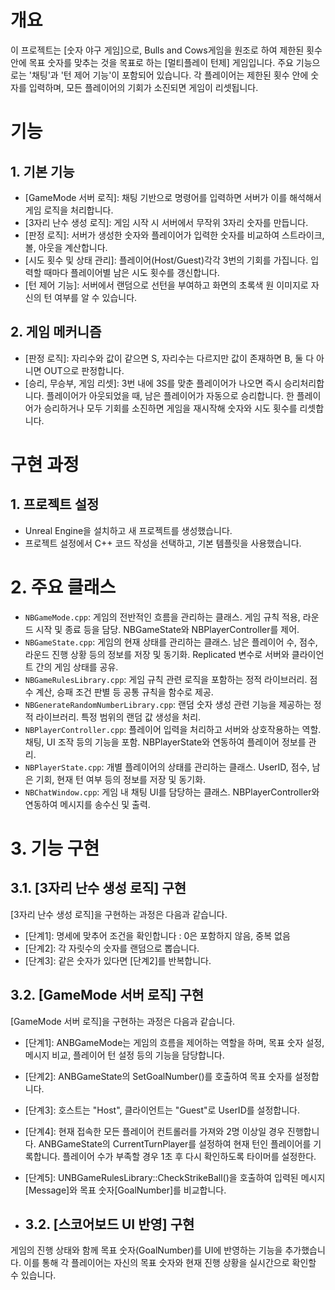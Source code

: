 # 개요
이 프로젝트는 [숫자 야구 게임]으로, Bulls and Cows게임을 원조로 하여 제한된 횟수 안에 목표 숫자를 맞추는 것을 목표로 하는 [멀티플레이 턴제] 게임입니다. 주요 기능으로는 '채팅'과 '턴 제어 기능'이 포함되어 있습니다. 각 플레이어는 제한된 횟수 안에 숫자를 입력하며, 모든 플레이어의 기회가 소진되면 게임이 리셋됩니다.

# 기능
## 1. 기본 기능
- [GameMode 서버 로직]: 채팅 기반으로 명령어를 입력하면 서버가 이를 해석해서 게임 로직을 처리합니다.
- [3자리 난수 생성 로직]: 게임 시작 시 서버에서 무작위 3자리 숫자를 만듭니다. 
- [판정 로직]: 서버가 생성한 숫자와 플레이어가 입력한 숫자를 비교하여 스트라이크, 볼, 아웃을 계산합니다. 
- [시도 횟수 및 상태 관리]: 플레이어(Host/Guest)각각 3번의 기회를 가집니다. 입력할 때마다 플레이어별 남은 시도 횟수를 갱신합니다.
- [턴 제어 기능]: 서버에서 랜덤으로 선턴을 부여하고 화면의 초록색 원 이미지로 자신의 턴 여부를 알 수 있습니다. 

## 2. 게임 메커니즘
- [판정 로직]: 자리수와 값이 같으면 S, 자리수는 다르지만 값이 존재하면 B, 둘 다 아니면 OUT으로 판정합니다.
- [승리, 무승부, 게임 리셋]: 3번 내에 3S를 맞춘 플레이어가 나오면 즉시 승리처리합니다. 플레이어가 아웃되었을 때, 남은 플레이어가 자동으로 승리합니다. 한 플레이어가 승리하거나 모두 기회를 소진하면 게임을 재시작해 숫자와 시도 횟수를 리셋합니다.


# 구현 과정
## 1. 프로젝트 설정
- Unreal Engine을 설치하고 새 프로젝트를 생성했습니다.
- 프로젝트 설정에서 C++ 코드 작성을 선택하고, 기본 템플릿을 사용했습니다.

# 2. 주요 클래스
- `NBGameMode.cpp`: 게임의 전반적인 흐름을 관리하는 클래스. 게임 규칙 적용, 라운드 시작 및 종료 등을 담당. NBGameState와 NBPlayerController를 제어.
- `NBGameState.cpp`: 게임의 현재 상태를 관리하는 클래스. 남은 플레이어 수, 점수, 라운드 진행 상황 등의 정보를 저장 및 동기화. Replicated 변수로 서버와 클라이언트 간의 게임 상태를 공유.
- `NBGameRulesLibrary.cpp`: 게임 규칙 관련 로직을 포함하는 정적 라이브러리. 점수 계산, 승패 조건 판별 등 공통 규칙을 함수로 제공. 
- `NBGenerateRandomNumberLibrary.cpp`: 랜덤 숫자 생성 관련 기능을 제공하는 정적 라이브러리. 특정 범위의 랜덤 값 생성을 처리.
- `NBPlayerController.cpp`: 플레이어 입력을 처리하고 서버와 상호작용하는 역할. 채팅, UI 조작 등의 기능을 포함. NBPlayerState와 연동하여 플레이어 정보를 관리.
- `NBPlayerState.cpp`: 개별 플레이어의 상태를 관리하는 클래스. UserID, 점수, 남은 기회, 현재 턴 여부 등의 정보를 저장 및 동기화.
- `NBChatWindow.cpp`: 게임 내 채팅 UI를 담당하는 클래스. NBPlayerController와 연동하여 메시지를 송수신 및 출력.

# 3. 기능 구현

## 3.1. [3자리 난수 생성 로직] 구현
[3자리 난수 생성 로직]을 구현하는 과정은 다음과 같습니다.
- [단계1]: 명세에 맞추어 조건을 확인합니다 : 0은 포함하지 않음, 중복 없음
- [단계2]: 각 자릿수의 숫자를 랜덤으로 뽑습니다.
- [단계3]: 같은 숫자가 있다면 [단계2]를 반복합니다.

## 3.2. [GameMode 서버 로직] 구현
[GameMode 서버 로직]을 구현하는 과정은 다음과 같습니다.
- [단계1]: ANBGameMode는 게임의 흐름을 제어하는 역할을 하며, 목표 숫자 설정, 메시지 비교, 플레이어 턴 설정 등의 기능을 담당합니다.
- [단계2]: ANBGameState의 SetGoalNumber()를 호출하여 목표 숫자를 설정합니다.
- [단계3]: 호스트는 "Host", 클라이언트는 "Guest"로 UserID를 설정합니다.
- [단계4]: 현재 접속한 모든 플레이어 컨트롤러를 가져와 2명 이상일 경우 진행합니다. ANBGameState의 CurrentTurnPlayer를 설정하여 현재 턴인 플레이어를 기록합니다. 플레이어 수가 부족할 경우 1초 후 다시 확인하도록 타이머를 설정한다.
- [단계5]: UNBGameRulesLibrary::CheckStrikeBall()을 호출하여 입력된 메시지[Message]와 목표 숫자[GoalNumber]를 비교합니다.

- ## 3.2. [스코어보드 UI 반영] 구현
게임의 진행 상태와 함께 목표 숫자(GoalNumber)를 UI에 반영하는 기능을 추가했습니다. 이를 통해 각 플레이어는 자신의 목표 숫자와 현재 진행 상황을 실시간으로 확인할 수 있습니다.
